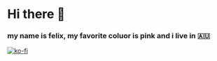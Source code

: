 # Hi there 👋

### my name is felix, my favorite coluor is pink and i live in 🇦🇺
[![ko-fi](https://ko-fi.com/img/githubbutton_sm.svg)](https://ko-fi.com/O5O0BHUPB)

